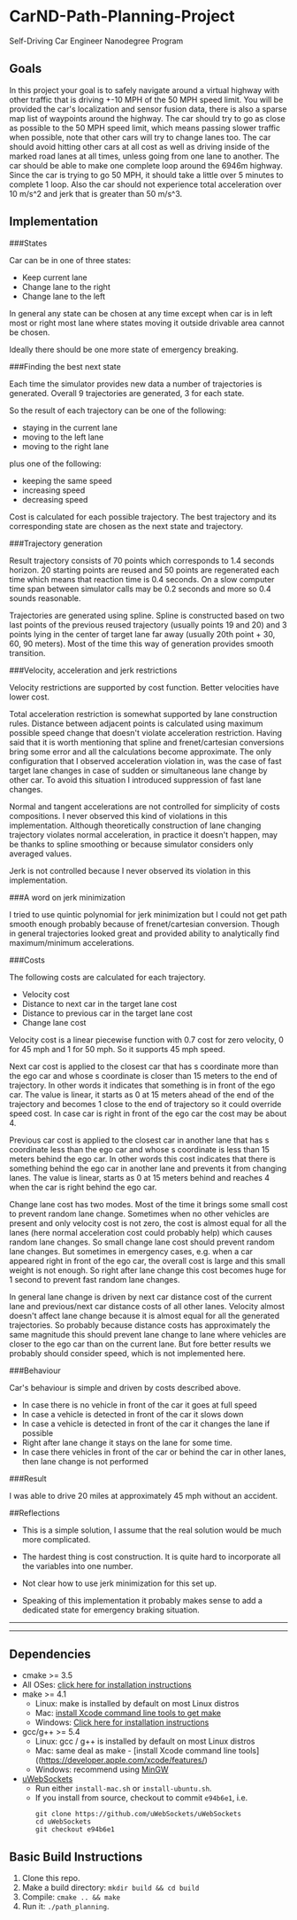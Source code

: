 # CarND-Path-Planning-Project
Self-Driving Car Engineer Nanodegree Program
   
## Goals
In this project your goal is to safely navigate around a virtual highway with other traffic that is driving +-10 MPH of the 50 MPH speed limit. You will be provided the car's localization and sensor fusion data, there is also a sparse map list of waypoints around the highway. The car should try to go as close as possible to the 50 MPH speed limit, which means passing slower traffic when possible, note that other cars will try to change lanes too. The car should avoid hitting other cars at all cost as well as driving inside of the marked road lanes at all times, unless going from one lane to another. The car should be able to make one complete loop around the 6946m highway. Since the car is trying to go 50 MPH, it should take a little over 5 minutes to complete 1 loop. Also the car should not experience total acceleration over 10 m/s^2 and jerk that is greater than 50 m/s^3.

## Implementation

###States

Car can be in one of three states:

* Keep current lane
* Change lane to the right
* Change lane to the left

In general any state can be chosen at any time except when car is in left
most or right most lane where states moving it outside drivable area cannot be chosen.

Ideally there should be one more state of emergency breaking.


###Finding the best next state

Each time the simulator provides new data a number of trajectories is generated.
Overall 9 trajectories are generated, 3 for each state.

So the result of each trajectory can be one of the following:

* staying in the current lane
* moving to the left lane
* moving to the right lane

plus one of the following:

* keeping the same speed
* increasing speed 
* decreasing speed

 
Cost is calculated for each possible trajectory. The best trajectory and its
corresponding state are chosen as the next state and trajectory.


###Trajectory generation

Result trajectory consists of 70 points which corresponds to 1.4 seconds horizon.
20 starting points are reused and 50 points are regenerated each time which means
that reaction time is 0.4 seconds. On a slow computer time span between simulator
calls may be 0.2 seconds and more so 0.4 sounds reasonable.

Trajectories are generated using spline. Spline is constructed based on two
last points of the previous reused trajectory (usually points 19 and 20) and
3 points lying in the center of target lane far away 
(usually 20th point + 30, 60, 90 meters). Most of the time this way of
generation provides smooth transition.

###Velocity, acceleration and jerk restrictions

Velocity restrictions are supported by cost function. Better velocities have
lower cost.

Total acceleration restriction is somewhat supported by lane construction rules. 
Distance between adjacent points is calculated using maximum possible speed change that doesn't
violate acceleration restriction. Having said that it is worth mentioning that
spline and frenet/cartesian conversions bring some error and all the calculations become approximate.
The only configuration that I observed acceleration violation in, was the case of fast target
 lane changes in case of sudden or simultaneous lane change by other car.
To avoid this situation I introduced suppression of fast lane changes.

Normal and tangent accelerations are not controlled for simplicity of costs
compositions. I never observed this kind of violations in this implementation. Although theoretically
construction of lane changing trajectory violates normal acceleration, in practice it doesn't happen,
may be thanks to spline smoothing or because simulator considers only averaged values.

Jerk is not controlled because I never observed its violation in this implementation.

###A word on jerk minimization

I tried to use quintic polynomial for jerk minimization but I could not get path smooth enough
probably because of frenet/cartesian conversion. Though in general trajectories looked great and provided
ability to analytically find maximum/minimum accelerations.

###Costs

The following costs are calculated for each trajectory.

* Velocity cost
* Distance to next car in the target lane cost
* Distance to previous car in the target lane cost
* Change lane cost

Velocity cost is a linear piecewise function with 0.7 cost for zero velocity,
0 for 45 mph and 1 for 50 mph. So it supports 45 mph speed.

Next car cost is applied to the closest car that has s coordinate more than the ego car
and whose s coordinate is closer than 15 meters to the end of trajectory. In other words
it indicates that something is in front of the ego car. The value is linear,
it starts as 0 at 15 meters ahead of the end of the trajectory and becomes 1 close to the
end of trajectory so it could override speed cost. In case car is right in front of
the ego car the cost may be about 4.

Previous car cost is applied to the closest car in another lane that has s coordinate less than the ego car
and whose s coordinate is less than 15 meters behind the ego car. In other words this
cost indicates that there is something behind the ego car in another lane and prevents it
from changing lanes. The value is linear, starts as 0 at 15 meters behind and reaches 4 when the car is right behind
the ego car.

Change lane cost has two modes. Most of the time it brings some small cost to prevent 
random lane change. Sometimes when no other vehicles are present and only velocity cost
is not zero, the cost is almost equal for all the lanes (here normal 
acceleration cost could probably help) which causes random lane changes. So small 
change lane cost should prevent random lane changes. 
But sometimes in emergency cases, e.g. when a car appeared
right in front of the ego car, the overall cost is large and this small weight is not enough.
So right after lane change this cost becomes huge for 1 second to prevent fast random lane changes.

In general lane change is driven by next car distance cost of the current lane
and previous/next car distance costs of all other lanes. Velocity almost doesn't affect
lane change because it is almost equal for all the generated trajectories. So probably
because distance costs has approximately the same magnitude this should prevent
lane change to lane where vehicles are closer to the ego car than on the current lane.
But fore better results we probably should consider speed, which is not implemented here.


###Behaviour

Car's behaviour is simple and driven by costs described above. 

* In case there is no vehicle in front of the car it goes at full speed
* In case a vehicle is detected in front of the car it slows down
* In case a vehicle is detected in front of the car it changes the lane if possible
* Right after lane change it stays on the lane for some time.
* In case there vehicles in front of the car or behind the car in other lanes,
then lane change is not performed 

###Result

I was able to drive 20 miles at approximately 45 mph without an accident.


##Reflections

* This is a simple solution, I assume that the real solution would be much more complicated. 

* The hardest thing is cost construction. It is quite hard to incorporate all the variables
into one number.

* Not clear how to use jerk minimization for this set up.

* Speaking of this implementation it probably makes sense to add a dedicated state
for emergency braking situation.

---
---

## Dependencies

* cmake >= 3.5
 * All OSes: [click here for installation instructions](https://cmake.org/install/)
* make >= 4.1
  * Linux: make is installed by default on most Linux distros
  * Mac: [install Xcode command line tools to get make](https://developer.apple.com/xcode/features/)
  * Windows: [Click here for installation instructions](http://gnuwin32.sourceforge.net/packages/make.htm)
* gcc/g++ >= 5.4
  * Linux: gcc / g++ is installed by default on most Linux distros
  * Mac: same deal as make - [install Xcode command line tools]((https://developer.apple.com/xcode/features/)
  * Windows: recommend using [MinGW](http://www.mingw.org/)
* [uWebSockets](https://github.com/uWebSockets/uWebSockets)
  * Run either `install-mac.sh` or `install-ubuntu.sh`.
  * If you install from source, checkout to commit `e94b6e1`, i.e.
    ```
    git clone https://github.com/uWebSockets/uWebSockets 
    cd uWebSockets
    git checkout e94b6e1
    ```
    
## Basic Build Instructions

1. Clone this repo.
2. Make a build directory: `mkdir build && cd build`
3. Compile: `cmake .. && make`
4. Run it: `./path_planning`.
